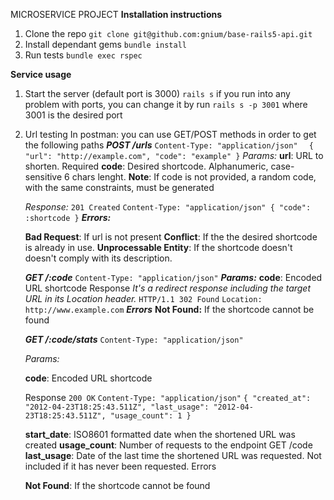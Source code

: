 MICROSERVICE PROJECT
**Installation instructions**
1) Clone the repo
    `git clone git@github.com:gnium/base-rails5-api.git`
2) Install dependant gems
    `bundle install`
3) Run tests 
    `bundle exec rspec`

**Service usage**
1) Start the server (default port is 3000)
    `rails s`
    if you run into any problem with ports, you can change it by run 
    `rails s -p 3001`
    where 3001 is the desired port
2) Url testing
    In postman: you can use GET/POST methods in order to get the following paths
    _**POST /urls**_
    `Content-Type: "application/json"  `
    `{
      "url": "http://example.com",
      "code": "example"
    }`
    _Params:_
    **url**: URL to shorten. Required
    **code**: Desired shortcode. Alphanumeric, case-sensitive 6 chars lenght.
    **Note**: If code is not provided, a random code, with the same constraints, must be generated

    _Response:_
    `201 Created`
    `Content-Type: "application/json"
    {
        "code": :shortcode
    }`
    _**Errors:**_
    
    **Bad Request**: If url is not present
    **Conflict**: If the the desired shortcode is already in use.
    **Unprocessable Entity**: If the shortcode doesn't doesn't comply with its description.

    _**GET /:code**_
    `Content-Type: "application/json"`
    _**Params:**_
    **code**: Encoded URL shortcode
    Response
    _It's a redirect response including the target URL in its Location header._
    `HTTP/1.1 302 Found`
    `Location: http://www.example.com`
    _**Errors**_
    **Not Found:** If the shortcode cannot be found

    _**GET /:code/stats**_
`Content-Type: "application/json"`

    _Params:_

    **code**: Encoded URL shortcode

    Response
    `200 OK`
    `Content-Type: "application/json"`
    `{
      "created_at": "2012-04-23T18:25:43.511Z",
      "last_usage": "2012-04-23T18:25:43.511Z",
      "usage_count": 1
    }`
    
    **start_date**: ISO8601 formatted date when the shortened URL was created
    **usage_count**: Number of requests to the endpoint GET /code
    **last_usage**: Date of the last time the shortened URL was requested. Not included if it has never been requested.
Errors

    **Not Found**: If the shortcode cannot be found
